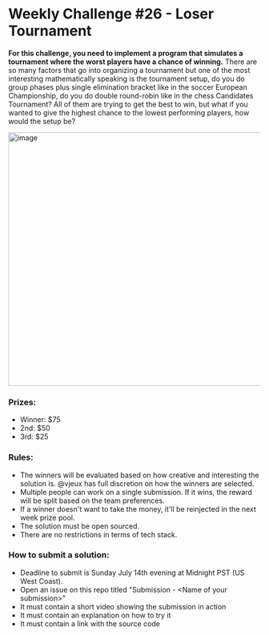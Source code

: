 # Weekly Challenge #26 - Loser Tournament

**For this challenge, you need to implement a program that simulates a tournament where the worst players have a chance of winning.** There are so many factors that go into organizing a tournament but one of the most interesting mathematically speaking is the tournament setup, do you do group phases plus single elimination bracket like in the soccer European Championship, do you do double round-robin like in the chess Candidates Tournament? All of them are trying to get the best to win, but what if you wanted to give the highest chance to the lowest performing players, how would the setup be?

<img width="506" alt="image" src="https://github.com/Algorithm-Arena/weekly-challenge-26-loser-tournament/assets/197597/359bc13e-fa64-4862-9085-f258cf072321">

### Prizes:
* Winner: $75
* 2nd: $50
* 3rd: $25


### Rules:
* The winners will be evaluated based on how creative and interesting the solution is. @vjeux has full discretion on how the winners are selected.
* Multiple people can work on a single submission. If it wins, the reward will be split based on the team preferences.
* If a winner doesn't want to take the money, it'll be reinjected in the next week prize pool.
* The solution must be open sourced.
* There are no restrictions in terms of tech stack.

### How to submit a solution:
* Deadline to submit is Sunday July 14th evening at Midnight PST (US West Coast).
* Open an issue on this repo titled "Submission - &lt;Name of your submission&gt;"
* It must contain a short video showing the submission in action
* It must contain an explanation on how to try it
* It must contain a link with the source code
